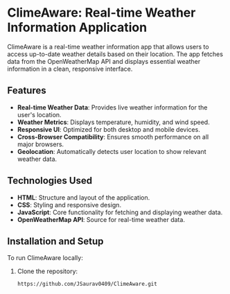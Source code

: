 # ClimeAware: Real-time Weather Information Application

ClimeAware is a real-time weather information app that allows users to access up-to-date weather details based on their location. The app fetches data from the OpenWeatherMap API and displays essential weather information in a clean, responsive interface. 

## Features

- **Real-time Weather Data**: Provides live weather information for the user's location.
- **Weather Metrics**: Displays temperature, humidity, and wind speed.
- **Responsive UI**: Optimized for both desktop and mobile devices.
- **Cross-Browser Compatibility**: Ensures smooth performance on all major browsers.
- **Geolocation**: Automatically detects user location to show relevant weather data.

## Technologies Used

- **HTML**: Structure and layout of the application.
- **CSS**: Styling and responsive design.
- **JavaScript**: Core functionality for fetching and displaying weather data.
- **OpenWeatherMap API**: Source for real-time weather data.

## Installation and Setup

To run ClimeAware locally:

1. Clone the repository:
   ```bash
   https://github.com/JSaurav0409/ClimeAware.git

